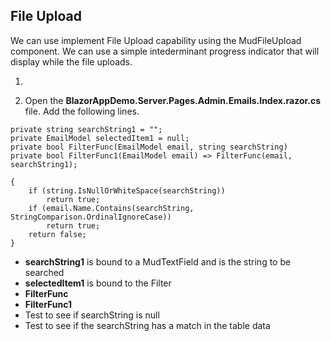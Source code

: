 ## File Upload

We can use implement File Upload capability using the MudFileUpload component. We 
can use a simple intederminant progress indicator that will display while the 
file uploads.

1. 


1. Open the **BlazorAppDemo.Server.Pages.Admin.Emails.Index.razor.cs** file. Add the following lines.
```
private string searchString1 = "";
private EmailModel selectedItem1 = null;
private bool FilterFunc(EmailModel email, string searchString)
private bool FilterFunc1(EmailModel email) => FilterFunc(email, searchString1);

{
    if (string.IsNullOrWhiteSpace(searchString))
        return true;
    if (email.Name.Contains(searchString, StringComparison.OrdinalIgnoreCase))
        return true;
    return false;
}
```
* **searchString1** is bound to a MudTextField and is the string to be searched
* **selectedItem1** is bound to the Filter
* **FilterFunc** 
* **FilterFunc1**
* Test to see if searchString is null
* Test to see if the searchString has a match in the table data

